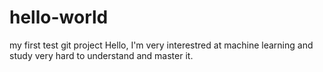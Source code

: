 # hello-world
my first test git project
Hello, I'm very interestred at machine learning and study very hard to understand and master it.
